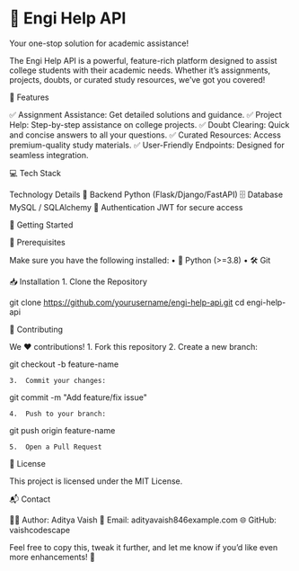 # 🚀 Engi Help API

Your one-stop solution for academic assistance!

The Engi Help API is a powerful, feature-rich platform designed to assist college students with their academic needs. Whether it’s assignments, projects, doubts, or curated study resources, we’ve got you covered!

🌟 Features

✅ Assignment Assistance: Get detailed solutions and guidance.
✅ Project Help: Step-by-step assistance on college projects.
✅ Doubt Clearing: Quick and concise answers to all your questions.
✅ Curated Resources: Access premium-quality study materials.
✅ User-Friendly Endpoints: Designed for seamless integration.

💻 Tech Stack

Technology	Details
🐍 Backend	Python (Flask/Django/FastAPI)
🗄️ Database	MySQL / SQLAlchemy
🔐 Authentication	JWT for secure access

🚦 Getting Started

🔧 Prerequisites

Make sure you have the following installed:
	•	🐍 Python (>=3.8)
	•	🛠️ Git

📥 Installation
	1.	Clone the Repository

git clone https://github.com/yourusername/engi-help-api.git
cd engi-help-api

🤝 Contributing

We ❤️ contributions!
	1.	Fork this repository
	2.	Create a new branch:

git checkout -b feature-name


	3.	Commit your changes:

git commit -m "Add feature/fix issue"


	4.	Push to your branch:

git push origin feature-name


	5.	Open a Pull Request

📜 License

This project is licensed under the MIT License.

📬 Contact

👨‍💻 Author: Aditya Vaish
📧 Email: adityavaish846example.com
🌐 GitHub: vaishcodescape

Feel free to copy this, tweak it further, and let me know if you’d like even more enhancements! 🚀
